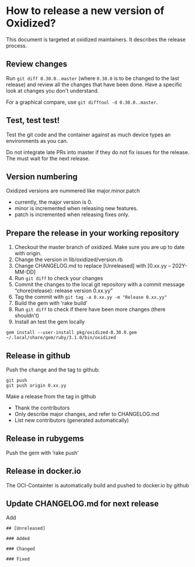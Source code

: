 # How to release a new version of Oxidized?
This document is targeted at oxidized maintainers. It describes the release process.

## Review changes
Run `git diff 0.30.0..master` (where `0.30.0` is to be changed to the last release) and review
all the changes that have been done. Have a specific look at changes you don't understand.

For a graphical compare, use `git difftool -d 0.30.0..master`.

## Test, test test!
Test the git code and the container against as much device types an environments as you can.

Do not integrate late PRs into master if they do not fix issues for the release. The must wait for the next release.

## Version numbering
Oxidized versions are nummered like major.minor.patch
- currently, the major version is 0.
- minor is incremented when releasing new features.
- patch is incremented when releasing fixes only.

## Prepare the release in your working repository
1. Checkout the master branch of oxidized. Make sure you are up to date with origin.
2. Change the version in lib/oxidized/version.rb
3. Change CHANGELOG.md to replace [Unreleased] with [0.xx.yy – 202Y-MM-DD]
4. Run `git diff` to check your changes
5. Commit the changes to the local git repository with a commit message “chore(release): release version 0.xx.yy”
6. Tag the commit with `git tag -a 0.xx.yy -m "Release 0.xx.yy"`
7. Build the gem with ‘rake build’
8. Run `git diff` to check if there have been more changes (there shouldn't)
9. Install an test the gem locally
```
gem install --user-install pkg/oxidized-0.30.0.gem
~/.local/share/gem/ruby/3.1.0/bin/oxidized
```

## Release in github
Push the change and the tag to github:
```
git push
git push origin 0.xx.yy
```

Make a release from the tag in github
- Thank the contributors
- Only describe major changes, and refer to CHANGELOG.md
- List new contributors (generated automatically)

## Release in rubygems
Push the gem with ‘rake push’

## Release in docker.io
The OCI-Containter is automatically build and pushed to docker.io by github

## Update CHANGELOG.md for next release
Add
```
## [Unreleased]

### Added

### Changed

### Fixed

```
